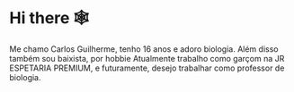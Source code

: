 # Hi there 🕸️
Me chamo Carlos Guilherme, tenho 16 anos e adoro biologia. Além disso também sou baixista, por hobbie
Atualmente trabalho como garçom na JR ESPETARIA PREMIUM, e futuramente, desejo trabalhar como professor de biologia.

